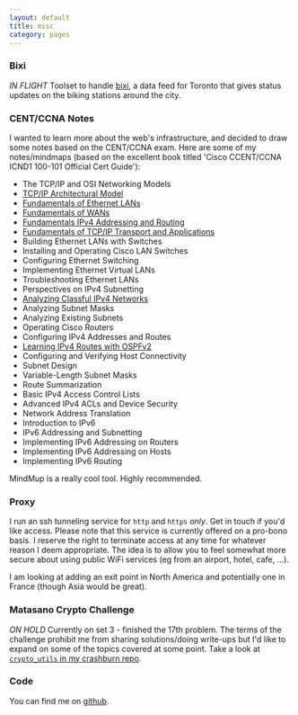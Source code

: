 ```yaml
---
layout: default
title: misc
category: pages
---
```


### Bixi ###

_IN FLIGHT_ Toolset to handle [bixi](https://toronto.bixi.com/), a data feed for Toronto that gives status updates on the biking stations around the city.

### CENT/CCNA Notes ###

I wanted to learn more about the web's infrastructure, and decided to draw some notes based on the CENT/CCNA exam. Here are some of my notes/mindmaps (based on the excellent book titled 'Cisco CCENT/CCNA ICND1 100-101 Official Cert Guide'):

<!--
  * <a href="" data-role="mindmup-embed" title="" data-width="90%" data-height="500" data-style="border:1px solid black;margin-bottom:5px;"></a>
-->

  * The TCP/IP and OSI Networking Models
  * <a href="http://www.mindmup.com/map/a1af923b10db7f0130957a7a2d07b81bd2" data-role="mindmup-embed" title="TCP/IP Architectural Model" data-width="90%" data-height="500" data-style="border:1px solid black;margin-bottom:5px;">TCP/IP Architectural Model</a>
  * <a href="http://www.mindmup.com/map/a198cf0740db7f0130957a7a2d07b81bd2" data-role="mindmup-embed" title="Ethernet LANs" data-width="90%" data-height="500" data-style="border:1px solid black;margin-bottom:5px;">Fundamentals of Ethernet LANs</a>
  * <a href="http://www.mindmup.com/map/a17bbe3070db7f0130957a7a2d07b81bd2" data-role="mindmup-embed" title="Fundamentals of WANs" data-width="90%" data-height="500" data-style="border:1px solid black;margin-bottom:5px;">Fundamentals of WANs</a>
  * <a href="http://www.mindmup.com/map/a1c8ad2470d9a0013028e3269a7e08b9e0" data-role="mindmup-embed" title="Fundamentals IPv4 Addressing and Routing" data-width="90%" data-height="500" data-style="border:1px solid black;margin-bottom:5px;">Fundamentals IPv4 Addressing and Routing</a>
  * <a href="http://www.mindmup.com/#m:a19cfc54006ea90131eae71ed6f3f99b6f" data-role="mindmup-embed" title="Fundamentals of TCP/IP Transport and Applications" data-width="90%" data-height="500" data-style="border:1px solid black;margin-bottom:5px;">Fundamentals of TCP/IP Transport and Applications</a>
  * Building Ethernet LANs with Switches
  * Installing and Operating Cisco LAN Switches
  * Configuring Ethernet Switching
  * Implementing Ethernet Virtual LANs
  * Troubleshooting Ethernet LANs
  * Perspectives on IPv4 Subnetting
  * <a href="http://www.mindmup.com/#m:g10B0mzZc7K9ksMcG9XUUxUcC1NTUU" data-role="mindmup-embed" title="Analyzing Classful IPv4 Networks" data-width="90%" data-height="500" data-style="border:1px solid black;margin-bottom:5px;">Analyzing Classful IPv4 Networks</a>
  * Analyzing Subnet Masks
  * Analyzing Existing Subnets
  * Operating Cisco Routers
  * Configuring IPv4 Addresses and Routes
  * <a href="http://www.mindmup.com/#m:g10B0mzZc7K9ksMaHYyTzZNeWVtbEk" data-role="mindmup-embed" title="Learning IPv4 Routes with OSPFv2" data-width="90%" data-height="500" data-style="border:1px solid black;margin-bottom:5px;">Learning IPv4 Routes with OSPFv2</a>
  * Configuring and Verifying Host Connectivity
  * Subnet Design
  * Variable-Length Subnet Masks
  * Route Summarization
  * Basic IPv4 Access Control Lists
  * Advanced IPv4 ACLs and Device Security
  * Network Address Translation
  * Introduction to IPv6
  * IPv6 Addressing and Subnetting
  * Implementing IPv6 Addressing on Routers
  * Implementing IPv6 Addressing on Hosts
  * Implementing IPv6 Routing

MindMup is a really cool tool. Highly recommended.

### Proxy ###

I run an ssh tunneling service for `http` and `https` _only_. Get in touch if you'd like access. Please note that this service is currently offered on a pro-bono basis. I reserve the right to terminate access at any time for whatever reason I deem appropriate. The idea is to allow you to feel somewhat more secure about using public WiFi services (eg from an airport, hotel, cafe, ...).

I am looking at adding an exit point in North America and potentially one in France (though Asia would be great).

### Matasano Crypto Challenge ###

_ON HOLD_ Currently on set 3 - finished the 17th problem. The terms of the challenge prohibit me from sharing solutions/doing write-ups but I'd like to expand on some of the topics covered at some point. Take a look at [`crypto_utils` in my crashburn repo](https://github.com/axiomiety/crashburn/blob/master/crypto_utils.py).

### Code ###

You can find me on [github](http://www.github.com/axiomiety).

